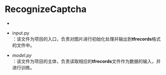 # RecognizeCaptcha
<ul><li></li></ul>

<ul><li>input.py</li>：该文件为项目的入口，负责对图片进行初始化处理并输出到<strong>tfrecords</strong>格式的文件中。</ul>
<ul><li><i>model.py</i></li>：该文件为项目的主体，负责读取相应的<strong>tfrecords</strong>文件作为数据的输入，并进行训练。</ul>
